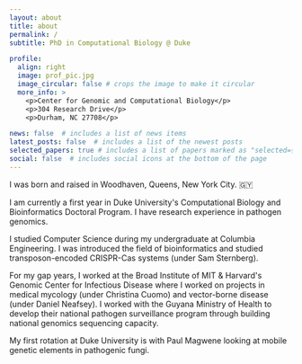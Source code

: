 ```yaml
---
layout: about
title: about
permalink: /
subtitle: PhD in Computational Biology @ Duke 

profile:
  align: right
  image: prof_pic.jpg
  image_circular: false # crops the image to make it circular
  more_info: >
    <p>Center for Genomic and Computational Biology</p> 
    <p>304 Research Drive</p>
    <p>Durham, NC 27708</p>

news: false  # includes a list of news items
latest_posts: false  # includes a list of the newest posts
selected_papers: true # includes a list of papers marked as "selected={true}"
social: false  # includes social icons at the bottom of the page
---
```

I was born and raised in Woodhaven, Queens, New York City. 🇬🇾

I am currently a first year in Duke University's Computational Biology and Bioinformatics Doctoral Program. I have research experience in pathogen genomics.

I studied Computer Science during my undergraduate at Columbia Engineering. I was introduced the field of bioinformatics and studied transposon-encoded CRISPR-Cas systems (under Sam Sternberg). 

For my gap years, I worked at the Broad Institute of MIT & Harvard's Genomic Center for Infectious Disease where I worked on projects in medical mycology (under Christina Cuomo) and vector-borne disease (under Daniel Neafsey). I worked with the Guyana Ministry of Health to develop their national pathogen surveillance program through building national genomics sequencing capacity.
 
My first rotation at Duke University is with Paul Magwene looking at mobile genetic elements in pathogenic fungi.

